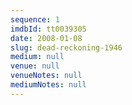 ```yaml
---
sequence: 1
imdbId: tt0039305
date: 2008-01-08
slug: dead-reckoning-1946
medium: null
venue: null
venueNotes: null
mediumNotes: null
---
```


